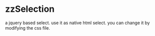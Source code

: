 zzSelection
===========

a jquery based select. use it as native html select. you can change it by modifying the css file.
